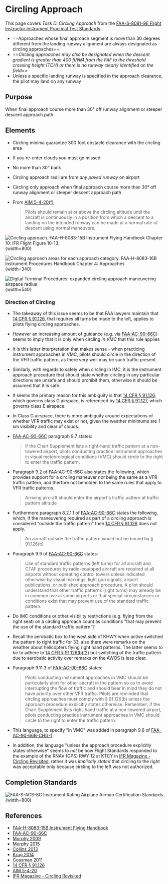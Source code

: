 # Circling Approach

This page covers *Task D. Circling Approach* from the [FAA-S-8081-9E Flight Instructor Instrument Practical Test Standards](https://www.faa.gov/training_testing/testing/acs/cfi_instrument_pts_9.pdf).

* ==Approaches whose final approach segment is more than 30 degrees different from the landing runway alignment are always designated as circling approaches==
* *==Circling approaches may also be designated when the descent gradient is greater than 400 ft/NM from the FAF to the threshold crossing height (TCH) or there is no runway clearly identified on the field==*
* Unless a specific landing runway is specified in the approach clearance, the pilot may land on any runway

## Purpose

When final approach course more than 30&#176; off runway alignment or steeper descent approach path

## Elements

* Circling minima guarantee 300 foot obstacle clearance with the circling area
* If you re-enter clouds you must go missed
* No more than 30&#176; bank
* Circling approach radii are from *any paved runway* on airport
* Circling only approach when final approach course more than 30&#176; off runway alignment or steeper descent approach path
* From [AIM 5-4-20(f)](https://www.faa.gov/air_traffic/publications/atpubs/aim_html/chap5_section_4.html#$paragraph5-4-20)

    > Pilots should remain at or above the circling altitude until the aircraft is continuously in a position from which a descent to a landing on the intended runway can be made at a normal rate of descent using normal maneuvers.

![Circling approach. [FAA-H-8083-15B Instrument Flying Handbook](https://www.faa.gov/sites/faa.gov/files/regulations_policies/handbooks_manuals/aviation/FAA-H-8083-15B.pdf) Chapter 10: IFR Flight Figure 10-13.](/img/ifh/ifh-figure-10-13-circling-approaches.jpg){width=800}

![Circling approach areas for each approach category. [FAA-H-8083-16B Instrument Procedures Handbook](https://www.faa.gov/regulations_policies/handbooks_manuals/aviation/instrument_procedures_handbook) [Chapter 4: Approaches](https://www.faa.gov/sites/faa.gov/files/regulations_policies/handbooks_manuals/aviation/instrument_procedures_handbook/FAA-H-8083-16B_Chapter_4.pdf)](/img/iph/iph-figure-4-2-circling-approach-area.jpg){width=340}

![Digital Terminal Procedures: expanded circling approach maneuvering airspace radius](/img/tpp/dtpp-circling-radius.jpg){width=540}

### Direction of Circling

* The takeaway of this issue seems to be that FAA lawyers maintain that [14 CFR &sect; 91.126](https://www.ecfr.gov/current/title-14/chapter-I/subchapter-F/part-91/subpart-B/subject-group-ECFRe4c59b5f5506932/section-91.126), that requires all turns be made to the left, applies to pilots flying circling approaches.
* *However* an increasing amount of guidance (e.g. via [FAA-AC-90-66C](https://www.faa.gov/documentLibrary/media/Advisory_Circular/AC_90-66C.pdf)) seems to imply that it is only when circling *in VMC* that this rule applies
* It is this latter interpretation that makes sense - when practicing instrument approaches in VMC, pilots should circle in the direction of the VFR traffic pattern, as there very well may be such traffic present.
* Similarly, with regards to safely when circling in IMC, it is the instrument approach procedure that should state whether circling in any particular directions are unsafe and should prohibit them, otherwise it should be assumed that it is safe.
* It seems the primary reason for this ambiguity is that [14 CFR &sect; 91.126](https://www.ecfr.gov/current/title-14/chapter-I/subchapter-F/part-91/subpart-B/subject-group-ECFRe4c59b5f5506932/section-91.126), which governs class G airspace, is referenced by [14 CFR &sect; 91.127](https://www.ecfr.gov/current/title-14/chapter-I/subchapter-F/part-91/subpart-B/subject-group-ECFRe4c59b5f5506932/section-91.127), which governs class E airspace.
* In Class G airspace, there is more ambiguity around expectations of whether VFR traffic may exist or not, given the weather minimums are 1 sm visibility and clear of clouds.
* [FAA-AC-90-66C](https://www.faa.gov/documentLibrary/media/Advisory_Circular/AC_90-66C.pdf) paragraph 9.7 states:

    > If the Chart Supplement lists a right-hand traffic pattern at a non-towered airport, pilots conducting practice instrument approaches in visual meteorological conditions (VMC) should circle to the right to enter the traffic pattern.

* Paragraph 9.2 of [FAA-AC-90-66C](https://www.faa.gov/documentLibrary/media/Advisory_Circular/AC_90-66C.pdf) also states the following, which provides support for a circling maneuver *not* being the same as a VFR traffic pattern, and therfore not beholden to the same rules that apply to VFR traffic patterns.

    > Arriving aircraft should enter the airport's traffic pattern at traffic pattern altitude

* Furthermore paragraph 8.2.1.1 of [FAA-AC-90-66C](https://www.faa.gov/documentLibrary/media/Advisory_Circular/AC_90-66C.pdf) states the following, which, if the maneuvering required as part of a circling approach is considered "outside the traffic pattern" then [14 CFR &sect; 91.126](https://www.ecfr.gov/current/title-14/chapter-I/subchapter-F/part-91/subpart-B/subject-group-ECFRe4c59b5f5506932/section-91.126) does not apply.

    > An aircraft outside the traffic pattern would not be bound by &sect; 91.126(b)

* Paragraph 9.9 of [FAA-AC-90-66C](https://www.faa.gov/documentLibrary/media/Advisory_Circular/AC_90-66C.pdf) states:

    > Use of standard traffic patterns (left turns) for all aircraft and CTAF procedures by radio-equipped aircraft are required at all airports without operating control towers unless indicated otherwise by visual markings, light gun signals, airport publications, or published approach procedure. A pilot should understand that other traffic patterns (right turns) may already be in common use at some airports or that special circumstances or conditions exist that may prevent use of the standard traffic pattern.

* Do IMC conditions or other visibility restrictions (e.g. flying from the right seat) on a circling approach count as conditions "that may prevent the use of the standard traffic pattern"?
* Recall the aerobatic box to the west side of KHWY when active switched the pattern to right traffic for 33, also there were remarks on the weather about helicopters flying right hand patterns. The latter seems to be to adhere to [14 CFR &sect; 91.126(b)(2)](https://www.ecfr.gov/current/title-14/part-91/section-91.126#p-91.126(b)(2)) but switching of the traffic pattern due to aerobatic activity over remarks on the AWOS is less clear.
* Paragraph 9.11.3 of [FAA-AC-90-66C](https://www.faa.gov/documentLibrary/media/Advisory_Circular/AC_90-66C.pdf) states:

    > Pilots conducting instrument approaches in VMC should be particularly alert for other aircraft in the pattern so as to avoid interrupting the flow of traffic and should bear in mind they do not have priority over other VFR traffic. Pilots are reminded that circling approaches must comply with &sect; 91.126(b) unless the approach procedure explicitly states otherwise. Remember, if the Chart Supplement lists right-hand traffic at a non-towered airport, pilots conducting practice instrument approaches in VMC should circle to the right to enter the traffic pattern.

* This language, to specify "in VMC" was added in paragraph 9.6 of [FAA-AC-90-66B-CHG-1](https://www.faa.gov/documentLibrary/media/Advisory_Circular/AC_90-66B_CHG_1.pdf)
* In addition, the language "unless the approach procedure explicitly states otherwise" seems to *not* be how Flight Standards responded to the example of the RNAV (GPS) RWY 12 at KTCY in [IFR Magazine - Circling Revisited](https://www.ifr-magazine.com/system/circling-revisited/), rather it was *implicitly stated* that circling to the right was acceptable only because circling to the left was not authorized.

## Completion Standards

![[FAA-S-ACS-8C Instrument Rating Airplane Airman Certification Standards](https://www.faa.gov/training_testing/testing/acs/instrument_rating_airplane_acs_8.pdf)](/img/faa-s-acs-8c/faa-s-acs-8c-vi-d-circling-approach.png){width=800}

## References

* [FAA-H-8083-15B Instrument Flying Handbook](https://www.faa.gov/sites/faa.gov/files/regulations_policies/handbooks_manuals/aviation/FAA-H-8083-15B.pdf)
* [FAA-AC-90-66C](https://www.faa.gov/documentLibrary/media/Advisory_Circular/AC_90-66C.pdf)
* [Murphy 2009](https://www.faa.gov/media/11911)
* [Murphy 2015](https://www.faa.gov/media/14661)
* [Collins 2013](https://www.faa.gov/media/12631)
* [Krug 2014](https://www.faa.gov/media/12381)
* [Gossman 2011](https://www.faa.gov/media/13671)
* [14 CFR &sect; 91.126](https://www.ecfr.gov/current/title-14/chapter-I/subchapter-F/part-91/subpart-B/subject-group-ECFRe4c59b5f5506932/section-91.126)
* [AIM 5-4-20](https://www.faa.gov/air_traffic/publications/atpubs/aim_html/chap5_section_4.html#$paragraph5-4-20)
* [IFR Magazine - Circling Revisited](https://www.ifr-magazine.com/system/circling-revisited/)
